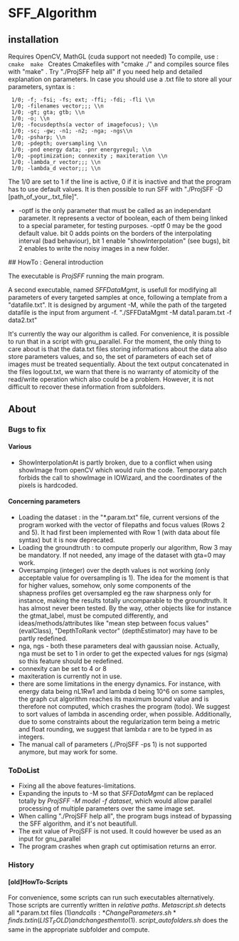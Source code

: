 # SFF_Algorithm

## installation
Requires OpenCV, MathGL (cuda support not needed)
To compile, use :
<code>
cmake <srcfolder>
make
</code>
Creates Cmakefiles with "cmake ./<srcfolder>" and compiles source files with "make"
.
Try "./ProjSFF help all" if you need help and detailed explanation on parameters. In case you should use a .txt file to store all your parameters, syntax is :

     1/0; -f; -fsi; -fs; ext; -ffi; -fdi; -fli \\n
     1/0; -filenames vector;;; \\n
     1/0; -gt; gta; gtb; \\n
     1/0; -o; \\n
     1/0; -focusdepths(a vector of imagefocus); \\n
     1/0; -sc; -gw; -n1; -n2; -nga; -ngs\\n
     1/0; -psharp; \\n
     1/0; -pdepth; oversampling \\n
     1/0; -pnd energy data; -pnr energyregul; \\n
     1/0; -poptimization; connexity ; maxiteration \\n
     1/0; -lambda_r vector;;; \\n
     1/0; -lambda_d vector;;; \\n

The 1/0 are set to 1 if the line is active, 0 if it is inactive and that the program has to use default values.
It is then possible to run SFF with "./ProjSFF -D [path_of_your_.txt_file]". 

* -optf is the only parameter that must be called as an independant parameter. It represents a vector of boolean, each of them being linked to a special parameter, for testing purposes. -optf 0 may be the good default value. 
    bit 0 adds points on the borders of the interpolating interval (bad behaviour), 
    bit 1 enable "showInterpolation" (see bugs), 
    bit 2 enables to write the noisy images in a new folder.


## HowTo : General introduction

The executable is *ProjSFF* running the main program.

A second executable, named *SFFDataMgmt*, is usefull for modifying all parameters of every targeted samples at once, following a template from a "datafile.txt". It is designed by argument -M, while the path of the targeted datafile is the input from argument -f.
"./SFFDataMgmt -M data1.param.txt -f data2.txt"

It's currently the way our algorithm is called. For convenience, it is possible to run that in a script with gnu_parallel. For the moment, the only thing to care about is that the data.txt files storing informations about the data also store parameters values, and so, the set of parameters of each set of images must be treated sequentially. About the text output concatenated in the files logout.txt, we warn that there is no warranty of atomicity of the read/write operation which also could be a problem. However, it is not difficult to recover these information from subfolders.




## About

### Bugs to fix

#### Various
- ShowInterpolationAt is partly broken, due to a conflict when using showImage from openCV which would ruin the code. Temporary patch forbids the call to showImage in IOWizard, and the coordinates of the pixels is hardcoded. 

#### Concerning parameters 
- Loading the dataset : in the "*.param.txt" file, current versions of the program worked with the vector of filepaths and focus values (Rows 2 and 5). It had first been implemented with Row 1 (with data about file syntax) but it is now deprecated.
- Loading the groundtruth : to compute properly our algorithm, Row 3 may be mandatory. If not needed, any image of the dataset with gta=0 may work. 
- Oversamping (integer) over the depth values is not working (only acceptable value for oversampling is 1). The idea for the moment is that for higher values, somehow, only some components of the shapness profiles get oversampled eg the raw sharpness only for instance, making the results totally uncomparable to the groundtruth. It has almost never been tested. By the way, other objects like for instance the gtmat_label, must be computed differently, and ideas/methods/attributes like "mean step between focus values" (evalClass), "DepthToRank vector" (depthEstimator) may have to be partly redefined.
- nga, ngs - both these parameters deal with gaussian noise. Actually, nga must be set to 1 in order to get the expected values for ngs (sigma) so this feature should be redefined.
- connexity can be set to 4 or 8
- maxiteration is currently not in use.
- there are some limitations in the energy dynamics. For instance, with energy data being nL1Rw1 and lambda d being 10^6 on some samples, the graph cut algorithm reaches its maximum bound value and is therefore not computed, which crashes the program (todo). We suggest to sort values of lambda in ascending order, when possible. Additionally, due to some constraints about the regularization term being a metric and float rounding, we suggest that lambda r  are to be typed in as integers.
- The manual call of parameters (./ProjSFF -ps 1) is not supported anymore, but may work for some.

### ToDoList
- Fixing all the above features-limitations.
- Expanding the inputs to -M so that *SFFDataMgmt* can be replaced totally by *ProjSFF -M model -f dataset*, which would allow parallel processing of multiple parameters over the same image set.
- When calling "./ProjSFF help all", the program bugs instead of bypassing the SFF algorithm, and it's not beautifull.
- The exit value of ProjSFF is not used. It could however be used as an input for gnu_parallel
- The program crashes when graph cut optimisation returns an error.



### History
#### [old]HowTo-Scripts
For convenience, some scripts can run such executables alternatively.
Those scripts are currently written in *relative paths*.
*Metascript.sh* detects all *.param.txt files ($1) and calls :
    *ChangeParameters.sh* finds .txt in (LIST_FOLD) and changes them to ($1).
    *script_autofolders.sh* does the same in the appropriate subfolder and compute.


